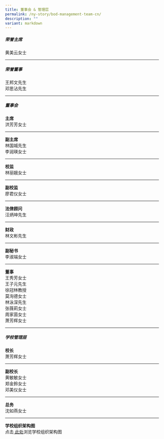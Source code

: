 ```yaml
---
title: 董事会 & 管理层
permalink: /ny-story/bod-management-team-cn/
description: ""
variant: markdown
---
```

##### 荣誉主席

黄美云女士

* * *

##### 荣誉董事

王邦文先生  
邓思沾先生

* * *

##### 董事会

**主席**  
洪芳芳女士

* * *

**副主席**  
林国城先生  
李润瑛女士

* * *

**校监**  
林丽娥女士

* * *

**副校监**  
廖君仪女士

* * *

**法侓顾问**  
汪炳坤先生

* * *

**财政**  
林文彬先生

* * *

**副秘书**  
李淑端女士

* * *

**董事**  
王秀芳女士  
王子元先生  
徐冠林教授  
莫洵德女士  
林泳深先生  
张薇莉女士  
周家茵女士  
萧芳辉女士

* * *

##### 学校管理层

**校长**  
萧芳辉女士

* * *

**副校长**  
黄敏敏女士  
郑金鈴女士<br>
邓美仪女士

* * *

**总务**  
沈如燕女士

* * *

**学校组织架构图**  
点击<a target="_blank" href="/files/KP_Org_chart2024_08_CL.pdf"> 此处</a>浏览学校组织架构图